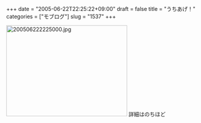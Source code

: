 +++
date = "2005-06-22T22:25:22+09:00"
draft = false
title = "うちあげ！"
categories = ["モブログ"]
slug = "1537"
+++

<img src="http://ieiriblog.jugem.cc/?image=4196" class="pict" width="320" height="240" alt="200506222225000.jpg" />
詳細はのちほど
